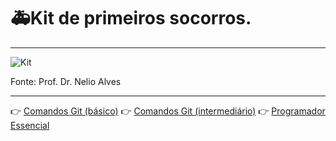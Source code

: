 # :ambulance:Kit de primeiros socorros.
---

![Kit](https://github.com/Dev-HideyukiTakahashi/Essencial/blob/master/pasta_essencial/extras/git_github/primeiros-socorros.PNG)

Fonte: Prof. Dr. Nelio Alves

---
:point_right: [Comandos Git (básico)](https://github.com/Dev-HideyukiTakahashi/Programador-Essencial/blob/master/pasta_essencial/git_github/ComandosGit(b%C3%A1sico).MD) 
:point_right: [Comandos Git (intermediário)](https://github.com/Dev-HideyukiTakahashi/Programador-Essencial/blob/master/pasta_essencial/git_github/ComandosGit(intermedi%C3%A1rio).MD) 
:point_right: [Programador Essencial](https://github.com/Dev-HideyukiTakahashi/Programador-Essencial)